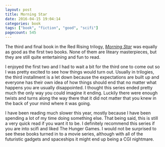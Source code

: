 ```yaml
---
layout: post
title: Morning Star
date: 2016-04-15 19:04:14
categories: book
tags: ["book", "fiction", "good", "scifi"]
pagecount: 545
---
```


The third and final book in the Red Rising trilogy, [*Morning Star*][morning-amazon]
was equally as good as the first two books. None of them are liteary masterpieces,
but they are still quite entertaining and fun to read.

I enjoyed the first two and I had to wait a bit for the third one to come out so
I was pretty excited to see how things would turn out. Usually in trilogies, the
third installment is a let down because the expectations are built up and everyone
has their own idea of how things should end that no matter what happens you are
usually disappointed. I thought this series ended pretty much the only way you could
imagine it ending. Luckily there were enough twists and turns along the way there that
it did not matter that you knew in the back of your mind where it was going.

I have been reading much slower this year, mostly because I have been spending a lot
of my time doing something else. That being said, this is still a very quick read
if you want it to be. I definitely recommend this series if you are into scifi
and liked The Hunger Games. I would not be surprised to see these books turned
in to a movie series, although with all of the futuristic gadgets and spaceships
it might end up being a CGI nightmare.

[morning-amazon]:       http://amzn.com/B00SPVPX2G


